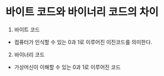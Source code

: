 # 바이트 코드와 바이너리 코드의 차이

1. 바이트 코드
 - 컴퓨터가 인식할 수 있는 0과 1로 이루어진 이진코드를 의미한다.
2. 바이너리 코드
 - 가상머신이 이해할 수 있는 0과 1로 이루어진 코드 